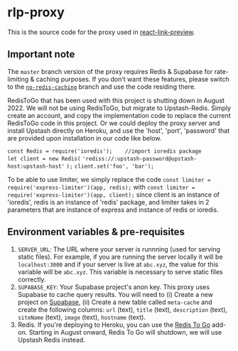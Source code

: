 # rlp-proxy

This is the source code for the proxy used in <a href='https://github.com/dhaiwat10/react-link-preview'>react-link-preview</a>.



## Important note
The `master` branch version of the proxy requires Redis & Supabase for rate-limiting & caching purposes. If you don't want these features, please switch to the [`no-redis-caching`](https://github.com/Dhaiwat10/rlp-proxy/tree/no-redis-caching) branch and use the code residing there.

RedisToGo that has been used with this project is shutting down in August 2022. We will not be using RedisToGo, but migrate to Upstash-Redis. Simply create an account, and copy the implementation code to replace the current RedisToGo code in this project. Or we could deploy the proxy server and install Upstash directly on Heroku, and use the 'host', 'port', 'password' that are provided upon installation in our code like below.

```const Redis = require('ioredis');    //import ioredis package```   
```let client = new Redis(```
  ```'rediss://:upstash-password@upstash-host:upstash-host'```
```);```
```client.set('foo', 'bar');```

To be able to use limiter, we simply replace the code ```const limiter = require('express-limiter')(app, redis);``` with ```const limiter = require('express-limiter')(app, client);``` since client is an instance of 'ioredis', redis is an instance of 'redis' package, and limiter takes in 2 parameters that are instance of express and instance of redis or ioredis.

## Environment variables & pre-requisites

1. `SERVER_URL`: The URL where your server is runnning (used for serving static files). For example, if you are running the server locally it will be `localhost:3000` and if your server is live at `abc.xyz`, the value for this variable will be `abc.xyz`. This variable is necessary to serve static files correctly.
2. `SUPABASE_KEY`: Your Supabase project's anon key. This proxy uses Supabase to cache query results. You will need to (i) Create a new project on [Supabase](https://app.supabase.io), (ii) Create a new table called `meta-cache` and create the following columns: `url` (text), `title` (text), `description` (text), `siteName` (text), `image` (text), `hostname` (text).
3. Redis. If you're deploying to Heroku, you can use the [Redis To Go](https://elements.heroku.com/addons/redistogo) add-on. Starting in August onward, Redis To Go will shutdown, we will use Upstash Redis instead.


